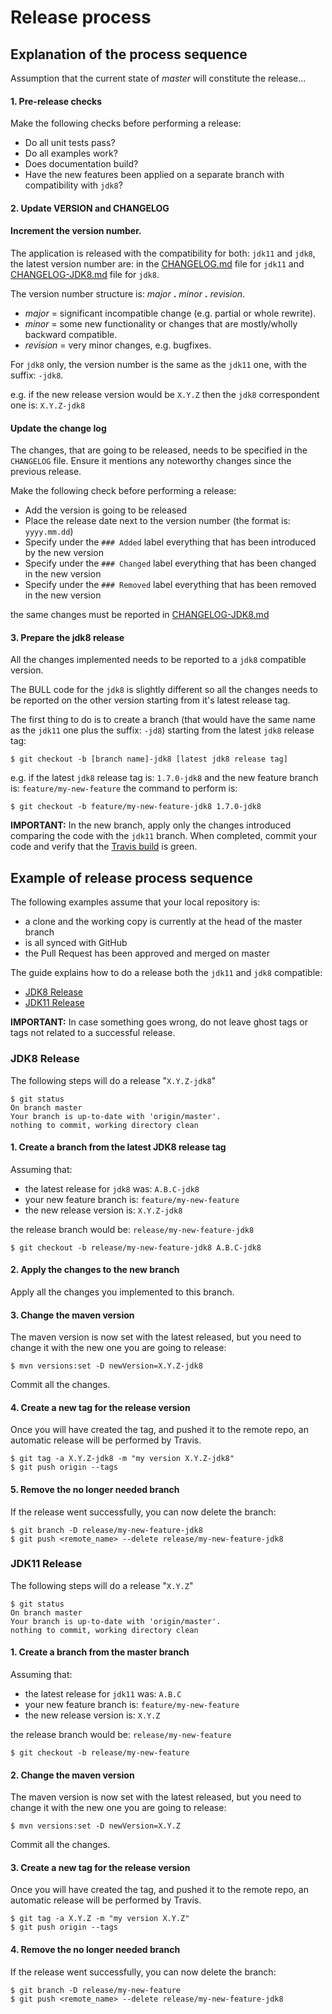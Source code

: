 # Release process

## Explanation of the process sequence

Assumption that the current state of *master* will constitute the release...

#### 1. Pre-release checks

Make the following checks before performing a release:
   * Do all unit tests pass?
   * Do all examples work?
   * Does documentation build?
   * Have the new features been applied on a separate branch with compatibility with `jdk8`?

#### 2. Update VERSION and CHANGELOG

#### Increment the version number.

The application is released with the compatibility for both: `jdk11` and `jdk8`, the latest version number are:
in the [CHANGELOG.md](CHANGELOG.md) file for `jdk11` and [CHANGELOG-JDK8.md](CHANGELOG-JDK8.md) file for `jdk8`. 

The version number structure is: *major* **.** *minor* **.** *revision*.
   * *major* = significant incompatible change (e.g. partial or whole rewrite).
   * *minor* = some new functionality or changes that are mostly/wholly backward compatible.
   * *revision* = very minor changes, e.g. bugfixes.
   
For `jdk8` only, the version number is the same as the `jdk11` one, with the suffix: `-jdk8`.

e.g. if the new release version would be `X.Y.Z` then the `jdk8` correspondent one is: `X.Y.Z-jdk8`

#### Update the change log

The changes, that are going to be released, needs to be specified in the `CHANGELOG` file.
Ensure it mentions any noteworthy changes since the previous release.

Make the following check before performing a release:
* Add the version is going to be released
* Place the release date next to the version number (the format is: `yyyy.mm.dd`)
* Specify under the `### Added` label everything that has been introduced by the new version 
* Specify under the `### Changed` label everything that has been changed in the new version 
* Specify under the `### Removed` label everything that has been removed in the new version 

the same changes must be reported in [CHANGELOG-JDK8.md](CHANGELOG-JDK8.md)

#### 3. Prepare the jdk8 release

All the changes implemented needs to be reported to a `jdk8` compatible version.

The BULL code for the `jdk8` is slightly different so all the changes needs to be reported on the other version starting
from it's latest release tag.

The first thing to do is to create a branch (that would have the same name as the `jdk11` one plus the suffix: `-jd8`)
starting from the latest `jdk8` release tag:

~~~
$ git checkout -b [branch name]-jdk8 [latest jdk8 release tag] 
~~~

e.g. if the latest `jdk8` release tag is: `1.7.0-jdk8` and the new feature branch is: `feature/my-new-feature`
the command to perform is: 

~~~
$ git checkout -b feature/my-new-feature-jdk8 1.7.0-jdk8 
~~~

**IMPORTANT:** In the new branch, apply only the changes introduced comparing the code with the `jdk11` branch.
When completed, commit your code and verify that the [Travis build](https://travis-ci.org/HotelsDotCom/bull/builds) is green. 

## Example of release process sequence

The following examples assume that your local repository is:

* a clone and the working copy is currently at the head of the master branch
* is all synced with GitHub
* the Pull Request has been approved and merged on master

The guide explains how to do a release both the `jdk11` and `jdk8` compatible:

* [JDK8 Release](https://github.com/HotelsDotCom/bull/blob/master/RELEASE.md#jdk8)
* [JDK11 Release](https://github.com/HotelsDotCom/bull/blob/master/RELEASE.md#jdk11)

**IMPORTANT:** In case something goes wrong, do not leave ghost tags or tags not related to a successful release.

### JDK8 Release

The following steps will do a release "`X.Y.Z-jdk8`"

~~~
$ git status
On branch master
Your branch is up-to-date with 'origin/master'.
nothing to commit, working directory clean
~~~

#### 1. Create a branch from the latest JDK8 release tag

Assuming that:

* the latest release for `jdk8` was: `A.B.C-jdk8` 
* your new feature branch is: `feature/my-new-feature`
* the new release version is: `X.Y.Z-jdk8`

the release branch would be: `release/my-new-feature-jdk8`

~~~
$ git checkout -b release/my-new-feature-jdk8 A.B.C-jdk8 
~~~

#### 2. Apply the changes to the new branch

Apply all the changes you implemented to this branch. 

#### 3. Change the maven version

The maven version is now set with the latest released, but you need to change it with the new one you are going to release:

~~~
$ mvn versions:set -D newVersion=X.Y.Z-jdk8
~~~

Commit all the changes.

#### 4. Create a new tag for the release version

Once you will have created the tag, and pushed it to the remote repo, an automatic release will be performed by Travis.

~~~
$ git tag -a X.Y.Z-jdk8 -m "my version X.Y.Z-jdk8"
$ git push origin --tags
~~~

#### 5. Remove the no longer needed branch

If the release went successfully, you can now delete the branch:

~~~
$ git branch -D release/my-new-feature-jdk8
$ git push <remote_name> --delete release/my-new-feature-jdk8
~~~

### JDK11 Release

The following steps will do a release "`X.Y.Z`"

~~~
$ git status
On branch master
Your branch is up-to-date with 'origin/master'.
nothing to commit, working directory clean
~~~

#### 1. Create a branch from the master branch

Assuming that:

* the latest release for `jdk11` was: `A.B.C` 
* your new feature branch is: `feature/my-new-feature`
* the new release version is: `X.Y.Z`

the release branch would be: `release/my-new-feature`

~~~
$ git checkout -b release/my-new-feature
~~~

#### 2. Change the maven version

The maven version is now set with the latest released, but you need to change it with the new one you are going to release:

~~~
$ mvn versions:set -D newVersion=X.Y.Z
~~~

Commit all the changes.

#### 3. Create a new tag for the release version

Once you will have created the tag, and pushed it to the remote repo, an automatic release will be performed by Travis.

~~~
$ git tag -a X.Y.Z -m "my version X.Y.Z"
$ git push origin --tags
~~~

#### 4. Remove the no longer needed branch

If the release went successfully, you can now delete the branch:

~~~
$ git branch -D release/my-new-feature
$ git push <remote_name> --delete release/my-new-feature-jdk8
~~~